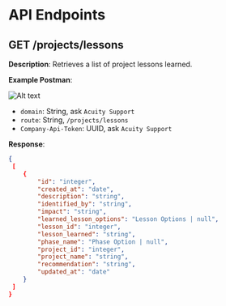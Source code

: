 # API Endpoints

## GET /projects/lessons

**Description**: Retrieves a list of project lessons learned.

**Example Postman**:

![Alt text](https://github.com/AcuityPPM/APIs/blob/main/image.png)

- `domain`: String, ask `Acuity Support`
- `route`: String, `/projects/lessons`
- `Company-Api-Token`: UUID, ask `Acuity Support`

**Response**:

```json
{
 [
    {
        "id": "integer",
        "created_at": "date",
        "description": "string",
        "identified_by": "string",
        "impact": "string",
        "learned_lesson_options": "Lesson Options | null",
        "lesson_id": "integer",
        "lesson_learned": "string",
        "phase_name": "Phase Option | null",
        "project_id": "integer",
        "project_name": "string",
        "recommendation": "string",
        "updated_at": "date"
    }
 ]
}
```

